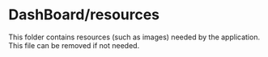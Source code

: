 # DashBoard/resources

This folder contains resources (such as images) needed by the application. This file can
be removed if not needed.

